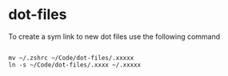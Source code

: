 # dot-files

To create a sym link to new dot files use the following command

```

mv ~/.zshrc ~/Code/dot-files/.xxxxx
ln -s ~/Code/dot-files/.xxxx ~/.xxxxx
```
